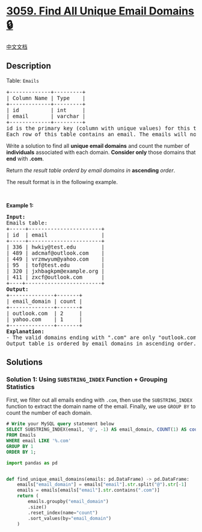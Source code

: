 # [3059. Find All Unique Email Domains 🔒](https://leetcode.com/problems/find-all-unique-email-domains)

[中文文档](/solution/3000-3099/3059.Find%20All%20Unique%20Email%20Domains/README.md)

<!-- tags:Database -->

<!-- difficulty:Easy -->

## Description

<p>Table: <code>Emails</code></p>

<pre>
+-------------+---------+
| Column Name | Type    |
+-------------+---------+
| id          | int     |
| email       | varchar |
+-------------+---------+
id is the primary key (column with unique values) for this table.
Each row of this table contains an email. The emails will not contain uppercase letters.
</pre>

<p>Write a solution to find all <strong>unique email domains</strong> and count the number of <strong>individuals</strong> associated with each domain. <strong>Consider only</strong> those domains that <strong>end</strong> with <strong>.com</strong>.</p>

<p>Return <em>the result table orderd by email domains in </em><strong>ascending</strong><em> order</em>.</p>

<p>The result format is in the following example.</p>

<p>&nbsp;</p>
<p><strong class="example">Example 1:</strong></p>

<pre>
<strong>Input:</strong> 
Emails table:
+-----+-----------------------+
| id  | email                 |
+-----+-----------------------+
| 336 | hwkiy@test.edu        |
| 489 | adcmaf@outlook.com    |
| 449 | vrzmwyum@yahoo.com    |
| 95  | tof@test.edu          |
| 320 | jxhbagkpm@example.org |
| 411 | zxcf@outlook.com      |
+----+------------------------+
<strong>Output:</strong> 
+--------------+-------+
| email_domain | count |
+--------------+-------+
| outlook.com  | 2     |
| yahoo.com    | 1     |  
+--------------+-------+
<strong>Explanation:</strong> 
- The valid domains ending with &quot;.com&quot; are only &quot;outlook.com&quot; and &quot;yahoo.com&quot;, with respective counts of 2 and 1.
Output table is ordered by email_domains in ascending order.
</pre>

## Solutions

### Solution 1: Using `SUBSTRING_INDEX` Function + Grouping Statistics

First, we filter out all emails ending with `.com`, then use the `SUBSTRING_INDEX` function to extract the domain name of the email. Finally, we use `GROUP BY` to count the number of each domain.

<!-- tabs:start -->

```sql
# Write your MySQL query statement below
SELECT SUBSTRING_INDEX(email, '@', -1) AS email_domain, COUNT(1) AS count
FROM Emails
WHERE email LIKE '%.com'
GROUP BY 1
ORDER BY 1;
```

```python
import pandas as pd


def find_unique_email_domains(emails: pd.DataFrame) -> pd.DataFrame:
    emails["email_domain"] = emails["email"].str.split("@").str[-1]
    emails = emails[emails["email"].str.contains(".com")]
    return (
        emails.groupby("email_domain")
        .size()
        .reset_index(name="count")
        .sort_values(by="email_domain")
    )
```

<!-- tabs:end -->

<!-- end -->
